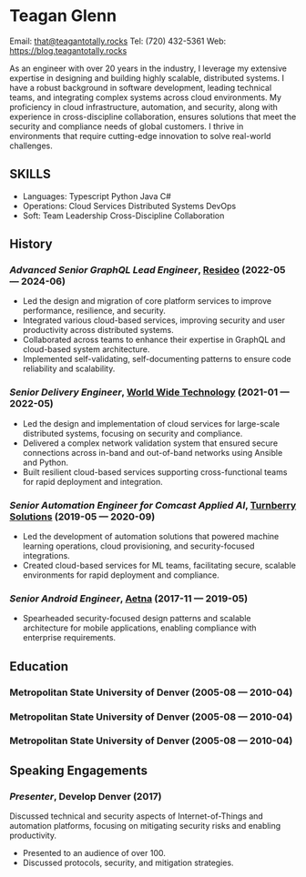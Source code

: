 Teagan Glenn
============
Email: that@teagantotally.rocks
Tel: (720) 432-5361
Web: https://blog.teagantotally.rocks

As an engineer with over 20 years in the industry, I leverage my extensive expertise in designing and building highly scalable, distributed systems. I have a robust background in software development, leading technical teams, and integrating complex systems across cloud environments. My proficiency in cloud infrastructure, automation, and security, along with experience in cross-discipline collaboration, ensures solutions that meet the security and compliance needs of global customers. I thrive in environments that require cutting-edge innovation to solve real-world challenges.

## SKILLS

  - Languages: Typescript Python Java C# 
  - Operations: Cloud Services Distributed Systems DevOps 
  - Soft: Team Leadership Cross-Discipline Collaboration 

## History

### *Advanced Senior GraphQL Lead Engineer*, [Resideo](https://www.resideo.com) (2022-05 — 2024-06)


  - Led the design and migration of core platform services to improve performance, resilience, and security.
  - Integrated various cloud-based services, improving security and user productivity across distributed systems.
  - Collaborated across teams to enhance their expertise in GraphQL and cloud-based system architecture.
  - Implemented self-validating, self-documenting patterns to ensure code reliability and scalability.

### *Senior Delivery Engineer*, [World Wide Technology](https://www.wwt.com) (2021-01 — 2022-05)


  - Led the design and implementation of cloud services for large-scale distributed systems, focusing on security and compliance.
  - Delivered a complex network validation system that ensured secure connections across in-band and out-of-band networks using Ansible and Python.
  - Built resilient cloud-based services supporting cross-functional teams for rapid deployment and integration.

### *Senior Automation Engineer for Comcast Applied AI*, [Turnberry Solutions](https://www.turnberrysolutions.com) (2019-05 — 2020-09)


  - Led the development of automation solutions that powered machine learning operations, cloud provisioning, and security-focused integrations.
  - Created cloud-based services for ML teams, facilitating secure, scalable environments for rapid deployment and compliance.

### *Senior Android Engineer*, [Aetna](https://www.aetna.com) (2017-11 — 2019-05)


  - Spearheaded security-focused design patterns and scalable architecture for mobile applications, enabling compliance with enterprise requirements.




## Education

### Metropolitan State University of Denver (2005-08 — 2010-04)



### Metropolitan State University of Denver (2005-08 — 2010-04)



### Metropolitan State University of Denver (2005-08 — 2010-04)











## Speaking Engagements

### *Presenter*, Develop Denver (2017)

Discussed technical and security aspects of Internet-of-Things and automation platforms, focusing on mitigating security risks and enabling productivity.

  - Presented to an audience of over 100.
  - Discussed protocols, security, and mitigation strategies.



